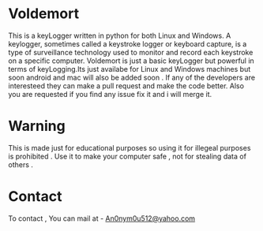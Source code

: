 # Voldemort

This is a keyLogger written in python for both Linux and Windows.
A keylogger, sometimes called a keystroke logger or keyboard capture, is a type of surveillance technology used to monitor and record each keystroke on a specific computer. Voldemort is just a basic keyLogger but powerful in terms of keyLogging.Its just availabe for Linux and Windows machines but soon android and mac will also be added soon . 
If any of the developers are interesteed they can make a pull request and make the code better.
Also you are requested if you find any issue fix it and i will merge it.


# Warning

This is made just for educational purposes so using it for illegeal purposes is prohibited . Use it to make your computer safe , not for stealing data of others .  

# Contact

To contact , You can mail at - An0nym0u512@yahoo.com 
